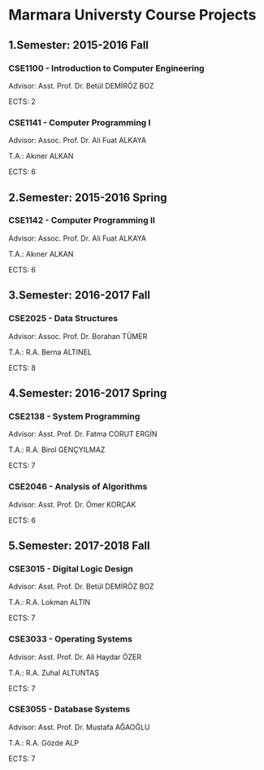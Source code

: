 # Marmara Universty Course Projects

## 1.Semester: 2015-2016 Fall

### CSE1100 - Introduction to Computer Engineering
Advisor: Asst. Prof. Dr. Betül DEMİRÖZ BOZ

ECTS: 2

### CSE1141 - Computer Programming I
Advisor: Assoc. Prof. Dr. Ali Fuat ALKAYA

T.A.: Akıner ALKAN

ECTS: 6

## 2.Semester: 2015-2016 Spring

### CSE1142 - Computer Programming II
Advisor: Assoc. Prof. Dr. Ali Fuat ALKAYA

T.A.: Akıner ALKAN

ECTS: 6

## 3.Semester: 2016-2017 Fall

### CSE2025 - Data Structures
Advisor: Assoc. Prof. Dr. Borahan TÜMER

T.A.: R.A. Berna ALTINEL

ECTS: 8

## 4.Semester: 2016-2017 Spring

### CSE2138 - System Programming
Advisor: Asst. Prof. Dr. Fatma CORUT ERGİN

T.A.: R.A. Birol GENÇYILMAZ

ECTS: 7

### CSE2046 - Analysis of Algorithms
Advisor: Asst. Prof. Dr. Ömer KORÇAK

ECTS: 6

## 5.Semester: 2017-2018 Fall

### CSE3015 - Digital Logic Design
Advisor: Asst. Prof. Dr. Betül DEMİRÖZ BOZ

T.A.: R.A. Lokman ALTIN

ECTS: 7

### CSE3033 - Operating Systems
Advisor: Asst. Prof. Dr. Ali Haydar ÖZER

T.A.: R.A. Zuhal ALTUNTAŞ

ECTS: 7

### CSE3055 - Database Systems
Advisor: Asst. Prof. Dr. Mustafa AĞAOĞLU

T.A.: R.A. Gözde ALP

ECTS: 7
